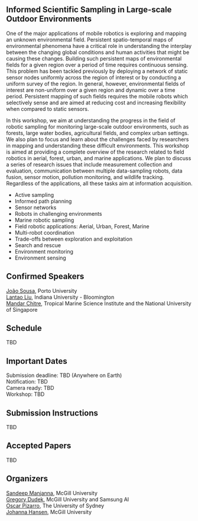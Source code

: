 

## Informed Scientific Sampling in Large-scale Outdoor Environments

One of the major applications of mobile robotics is exploring and mapping an unknown environmental field. Persistent spatio-temporal maps of environmental phenomena have a critical role in understanding the interplay between the changing global conditions and human activities that might be causing these changes. Building such persistent maps of environmental fields for a given region over a period of time requires continuous sensing. This problem has been tackled previously by deploying a network of static sensor nodes uniformly across the region of interest or by conducting a uniform survey of the region. In general, however, environmental fields of interest are non-uniform over a given region and dynamic over a time period. Persistent mapping of such fields requires the mobile robots which selectively sense and are aimed at reducing cost and increasing flexibility when compared to static sensors. 

In this workshop, we aim at understanding the progress in the field of robotic sampling for monitoring large-scale outdoor environments, such as forests, large water bodies, agricultural fields, and complex urban settings. We also plan to focus and learn about the challenges faced by researchers in mapping and understanding these difficult environments. This workshop is aimed at providing a complete overview of the research related to field robotics in aerial, forest, urban, and marine applications. We plan to discuss a series of research issues that include measurement collection and evaluation, communication between multiple data-sampling robots, data fusion, sensor motion, pollution monitoring, and wildlife tracking. Regardless of the applications, all these tasks aim at information acquisition.

- Active sampling
- Informed path planning
- Sensor networks
- Robots in challenging environments
- Marine robotic sampling
- Field robotic applications: Aerial, Urban, Forest, Marine
- Multi-robot coordination
- Trade-offs between exploration and exploitation
- Search and rescue
- Environment monitoring
- Environment sensing

## Confirmed Speakers

[João Sousa](https://www.lsts.pt/member/jo%C3%A3o-sousa), Porto University  
[Lantao Liu](http://homes.sice.indiana.edu/lantao/), Indiana University - Bloomington  
[Mandar Chitre](http://www.chitre.net/), Tropical Marine Science Institute and the National University of Singapore  
<!--- (Christian Katlein)  --->
<!--- (Roland Siegwart http://www.asl.ethz.ch/the-lab/people/person-detail.html?persid=29981)  --->

## Schedule

TBD

## Important Dates

Submission deadline: TBD (Anywhere on Earth)  
Notification: TBD  
Camera ready: TBD  
Workshop: TBD  

## Submission Instructions

TBD

## Accepted Papers

TBD

## Organizers

[Sandeep Manjanna](https://www.cim.mcgill.ca/~msandeep/), McGill University  
[Gregory Dudek](https://www.cim.mcgill.ca/~dudek/), McGill University and Samsung AI  
[Oscar Pizarro](https://sydney.edu.au/engineering/people/oscar.pizarro.php), The University of Sydney    
[Johanna Hansen](johannah.github.io), McGill University  
